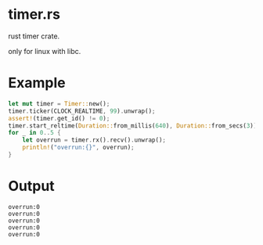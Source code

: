 # timer.rs
rust timer crate.

only for linux with libc.

# Example

```rust
let mut timer = Timer::new();
timer.ticker(CLOCK_REALTIME, 99).unwrap();
assert!(timer.get_id() != 0);
timer.start_reltime(Duration::from_millis(640), Duration::from_secs(3)).unwrap();
for _ in 0..5 {
    let overrun = timer.rx().recv().unwrap();
    println!("overrun:{}", overrun);
}
```

# Output

```text
overrun:0
overrun:0
overrun:0
overrun:0
overrun:0
```
